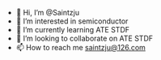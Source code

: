 - 👋 Hi, I’m @Saintzju
- 👀 I’m interested in semiconductor
- 🌱 I’m currently learning ATE STDF 
- 💞️ I’m looking to collaborate on ATE STDF 
- 📫 How to reach me saintzju@126.com

<!---
Saintzju/Saintzju is a ✨ special ✨ repository because its `README.md` (this file) appears on your GitHub profile.
You can click the Preview link to take a look at your changes.
--->
